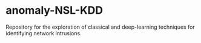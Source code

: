# anomaly-NSL-KDD
Repository for the exploration of classical and deep-learning techniques for identifying network intrusions. 
